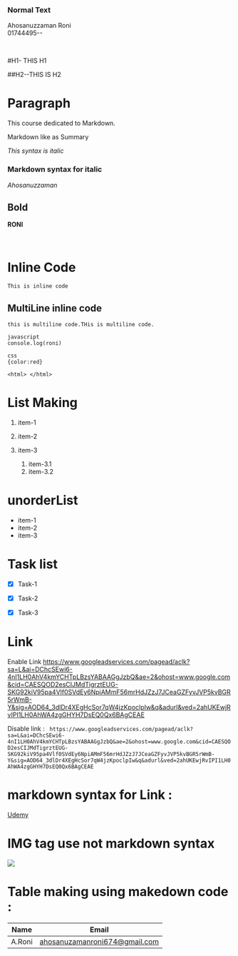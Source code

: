 <!--MarkDown Syntax -->
### Normal Text 

Ahosanuzzaman Roni <br/>
01744495--

<br/>

#H1- THIS H1


##H2--THIS IS H2


# Paragraph 

<p> This course dedicated to Markdown. 

Markdown like as Summary</p>


<i> This syntax is italic </i>

### Markdown syntax for italic 

_Ahosanuzzaman_

## Bold 

__RONI__

</br>

 # Inline Code


`This is inline code `

## MultiLine inline code

``` this is multiline code.THis is multiline code. ```

```
javascript
console.log(roni)

 ````

``` 
css
{color:red}
````

```<html> </html> ```

# List Making
1. item-1


2. item-2
3. item-3
   1. item-3.1
   2. item-3.2


 # unorderList
- item-1
- item-2
- item-3

# Task list
- [X] Task-1
- [X] Task-2
- [X] Task-3


# Link
Enable Link https://www.googleadservices.com/pagead/aclk?sa=L&ai=DChcSEwi6-4nI1LH0AhV4kmYCHTpLBzsYABAAGgJzbQ&ae=2&ohost=www.google.com&cid=CAESQOD2esCIJMdTigrztEUG-SKG92kiV95pa4Vlf0SVdEy6NpiAMmF56mrHdJZzJ7JCeaGZFyvJVP5kvBGR5rWmB-Y&sig=AOD64_3dlDr4XEgHcSor7qW4jzKpoclpIw&q&adurl&ved=2ahUKEwjRvIPI1LH0AhWA4zgGHYH7DsEQ0Qx6BAgCEAE


Disable link : ` https://www.googleadservices.com/pagead/aclk?sa=L&ai=DChcSEwi6-4nI1LH0AhV4kmYCHTpLBzsYABAAGgJzbQ&ae=2&ohost=www.google.com&cid=CAESQOD2esCIJMdTigrztEUG-SKG92kiV95pa4Vlf0SVdEy6NpiAMmF56mrHdJZzJ7JCeaGZFyvJVP5kvBGR5rWmB-Y&sig=AOD64_3dlDr4XEgHcSor7qW4jzKpoclpIw&q&adurl&ved=2ahUKEwjRvIPI1LH0AhWA4zgGHYH7DsEQ0Qx6BAgCEAE`


# markdown syntax for Link :

[Udemy](https://www.googleadservices.com/pagead/aclk?sa=L&ai=DChcSEwi6-4nI1LH0AhV4kmYCHTpLBzsYABAAGgJzbQ&ae=2&ohost=www.google.com&cid=CAESQOD2esCIJMdTigrztEUG-SKG92kiV95pa4Vlf0SVdEy6NpiAMmF56mrHdJZzJ7JCeaGZFyvJVP5kvBGR5rWmB-Y&sig=AOD64_3dlDr4XEgHcSor7qW4jzKpoclpIw&q&adurl&ved=2ahUKEwjRvIPI1LH0AhWA4zgGHYH7DsEQ0Qx6BAgCEAE)

# IMG tag use not markdown syntax
<img src='./Images/Welcome Back to Sandy Spring!.jpg' />


<br/>


# Table making using makedown code :

|  Name  | Email | 
| -------|----- |
| A.Roni | ahosanuzamanroni674@gmail.com|



 
